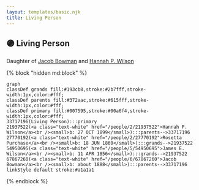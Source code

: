 ```yaml
---
layout: templates/basic.njk
title: Living Person
---
```

## 🟣 Living Person

Daughter of [Jacob Bowman](/people/6/67867260) and [Hannah P. Wilson](/people/2/21937522)

{% block "hidden md:block" %}
```mermaid
graph
classDef grands fill:#193cb8,stroke:#2b7fff,stroke-width:1px,color:#fff;
classDef parents fill:#372aac,stroke:#615fff,stroke-width:1px,color:#fff;
classDef primary fill:#007595,stroke:#00a6f4,stroke-width:1px,color:#fff;
33717196(Living Person):::primary
21937522(<a class="text-white" href="/people/2/21937522">Hannah P. Wilson</a><br /><small>b: 27 OCT 1899</small>):::parents-->33717196
27770192(<a class="text-white" href="/people/2/27770192">Rosetta Purchase</a><br /><small>b: 18 JUN 1860</small>):::grands-->21937522
54950695(<a class="text-white" href="/people/5/54950695">James E. Wilson</a><br /><small>b: 11 APR 1856</small>):::grands-->21937522
67867260(<a class="text-white" href="/people/6/67867260">Jacob Bowman</a><br /><small>b: about 1888</small>):::parents-->33717196
linkStyle default stroke:#a1a1a1
```
{% endblock %}
